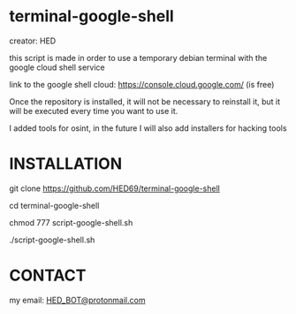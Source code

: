 # terminal-google-shell
creator: HED

this script is made in order to use a temporary debian terminal with the google cloud shell service

link to the google shell cloud: https://console.cloud.google.com/ (is free)

Once the repository is installed, it will not be necessary to reinstall it, but it will be executed every time you want to use it.

I added tools for osint, in the future I will also add installers for hacking tools

# INSTALLATION

git clone https://github.com/HED69/terminal-google-shell

cd terminal-google-shell

chmod 777 script-google-shell.sh

./script-google-shell.sh


# CONTACT
my email: HED_BOT@protonmail.com
